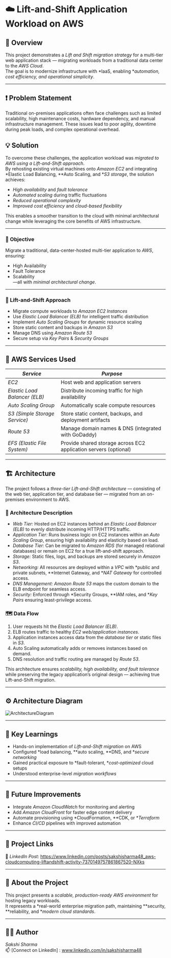 # ☁️ Lift-and-Shift Application Workload on AWS

## 📘 Overview
This project demonstrates a *Lift and Shift migration strategy* for a multi-tier web application stack — migrating workloads from a traditional data center to the *AWS Cloud*.  
The goal is to modernize infrastructure with *IaaS, enabling **automation, cost efficiency, and operational simplicity*.

---
## ❗ Problem Statement
Traditional on-premises applications often face challenges such as limited scalability, high maintenance costs, hardware dependency, and manual infrastructure management. These issues lead to poor agility, downtime during peak loads, and complex operational overhead.

## 💡 Solution
To overcome these challenges, the application workload was *migrated to AWS using a Lift-and-Shift approach*.  
By rehosting existing virtual machines onto *Amazon EC2* and integrating *Elastic Load Balancing, **Auto Scaling, and **S3 storage*, the solution achieves:
- *High availability* and *fault tolerance*  
- *Automated scaling* during traffic fluctuations  
- *Reduced operational complexity*  
- *Improved cost efficiency* and *cloud-based flexibility*  

This enables a smoother transition to the cloud with minimal architectural change while leveraging the core benefits of AWS infrastructure.

---

### 🎯 Objective
Migrate a traditional, data-center-hosted multi-tier application to *AWS*, ensuring:
- High Availability  
- Fault Tolerance  
- Scalability  
—all with *minimal architectural change*.

---

### 🚚 Lift-and-Shift Approach
- Migrate compute workloads to *Amazon EC2 Instances*  
- Use *Elastic Load Balancer (ELB)* for intelligent traffic distribution  
- Implement *Auto Scaling Groups* for dynamic resource scaling  
- Store static content and backups in *Amazon S3*  
- Manage DNS using *Amazon Route 53*  
- Secure setup via *Key Pairs* & *Security Groups*

---

## 🧩 AWS Services Used

| *Service* | *Purpose* |
|--------------|-------------|
| *EC2* | Host web and application servers |
| *Elastic Load Balancer (ELB)* | Distribute incoming traffic for high availability |
| *Auto Scaling Group* | Automatically scale compute resources |
| *S3 (Simple Storage Service)* | Store static content, backups, and deployment artifacts |
| *Route 53* | Manage domain names & DNS (integrated with GoDaddy) |
| *EFS (Elastic File System)* | Provide shared storage across EC2 application servers (optional) |

---
## 🏗️ Architecture

The project follows a *three-tier Lift-and-Shift architecture* — consisting of the web tier, application tier, and database tier — migrated from an on-premises environment to AWS.

### 🧱 Architecture Description
- *Web Tier:* Hosted on EC2 instances behind an *Elastic Load Balancer (ELB)* to evenly distribute incoming HTTP/HTTPS traffic.  
- *Application Tier:* Runs business logic on EC2 instances within an *Auto Scaling Group*, ensuring high availability and elasticity based on load.  
- *Database Tier:* Can be migrated to *Amazon RDS* (for managed relational databases) or remain on EC2 for a true lift-and-shift approach.  
- *Storage:* Static files, logs, and backups are stored securely in *Amazon S3*.  
- *Networking:* All resources are deployed within a *VPC* with *public and private subnets, **Internet Gateway, and **NAT Gateway* for controlled access.  
- *DNS Management:* *Amazon Route 53* maps the custom domain to the ELB endpoint for seamless access.  
- *Security:* Enforced through *Security Groups, **IAM roles, and **Key Pairs* ensuring least-privilege access.

### 🗺️ Data Flow
1. User requests hit the *Elastic Load Balancer (ELB)*.  
2. ELB routes traffic to healthy *EC2 web/application instances*.  
3. Application instances access data from the *database tier* or static files in *S3*.  
4. Auto Scaling automatically adds or removes instances based on demand.  
5. DNS resolution and traffic routing are managed by *Route 53*.

This architecture ensures *scalability, high availability, and fault tolerance* while preserving the legacy application’s original design — achieving true Lift-and-Shift migration.


--- 
## ⚙️ Architecture Diagram  

![ArchitectureDiagram](https://github.com/user-attachments/assets/cc31a905-438e-469b-a828-ca6c2ceae7ca)



---

## 🚀 Key Learnings
- Hands-on implementation of *Lift-and-Shift migration* on AWS  
- Configured *load balancing, **auto scaling, **DNS, and **secure networking*  
- Gained practical exposure to *fault-tolerant, **cost-optimized* cloud setups  
- Understood enterprise-level *migration workflows*

---

## 🧾 Future Improvements
- Integrate *Amazon CloudWatch* for monitoring and alerting  
- Add *Amazon CloudFront* for faster edge content delivery  
- Automate provisioning using *CloudFormation, **CDK, or **Terraform*  
- Enhance *CI/CD* pipelines with improved automation  

---

## 🔗 Project Links
💼 *LinkedIn Post:*  https://www.linkedin.com/posts/sakshisharma48_aws-cloudcomputing-liftandshift-activity-7370149757861867520-NXks  


---

## 💬 About the Project
This project presents a *scalable, production-ready AWS environment* for hosting legacy workloads.  
It represents a *real-world enterprise migration path, maintaining **security, **reliability, and **modern cloud standards*.

---

## 👩‍💻 Author
*Sakshi Sharma*  
📫 [Connect on LinkedIn] : www.linkedin.com/in/sakshisharma48
